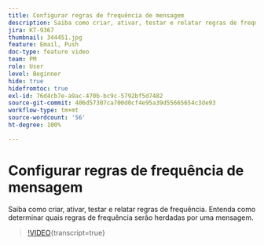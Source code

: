 ```yaml
---
title: Configurar regras de frequência de mensagem
description: Saiba como criar, ativar, testar e relatar regras de frequência. Entenda como determinar quais regras de frequência serão herdadas por uma mensagem.
jira: KT-9367
thumbnail: 344451.jpg
feature: Email, Push
doc-type: feature video
team: PM
role: User
level: Beginner
hide: true
hidefromtoc: true
exl-id: 76d4cb7e-a9ac-470b-bc9c-5792bf5d7482
source-git-commit: 406d57307ca700d0cf4e95a39d55665654c3de93
workflow-type: tm+mt
source-wordcount: '56'
ht-degree: 100%

---
```


# Configurar regras de frequência de mensagem

Saiba como criar, ativar, testar e relatar regras de frequência. Entenda como determinar quais regras de frequência serão herdadas por uma mensagem.

>[!VIDEO](https://video.tv.adobe.com/v/344451?quality=12&learn=on){transcript=true}
